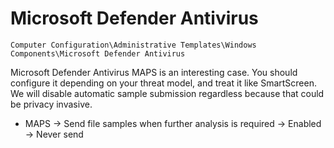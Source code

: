 # Microsoft Defender Antivirus

`Computer Configuration\Administrative Templates\Windows Components\Microsoft Defender Antivirus`

Microsoft Defender Antivirus MAPS is an interesting case. You should configure it depending on your threat model, and treat it like SmartScreen. We will disable automatic sample submission regardless because that could be privacy invasive.

- MAPS -> Send file samples when further analysis is required -> Enabled -> Never send